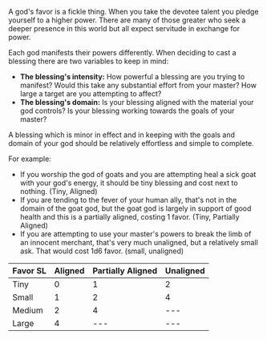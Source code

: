A god's favor is a fickle thing. When you take the devotee talent you pledge yourself to a higher power. There are many of those greater who seek a deeper presence in this world but all expect servitude in exchange for power. 

Each god manifests their powers differently. When deciding to cast a blessing there are two variables to keep in mind: 

+ **The blessing's intensity:** How powerful a blessing are you trying to manifest? Would this take any substantial effort from your master? How large a target are you attempting to affect?
+ **The blessing's domain:** Is your blessing aligned with the material your god controls? Is your blessing working towards the goals of your master?

A blessing which is minor in effect and in keeping with the goals and domain of your god should be relatively effortless and simple to complete.

For example: 
+ If you worship the god of goats and you are attempting heal a sick goat with your god's energy, it should be tiny blessing and cost next to nothing. (Tiny, Aligned)
+ If you are tending to the fever of your human ally, that's not in the domain of the goat god, but the goat god is largely in support of good health and this is a partially aligned, costing 1 favor. (Tiny, Partially Aligned)
+ If you are attempting to use your master's powers to break the limb of an innocent merchant, that's very much unaligned, but a relatively small ask. That would cost 1d6 favor. (small, unaligned)

| Favor SL | Aligned | Partially Aligned | Unaligned |
| -------- | ------- | ----------------- | --------- |
| Tiny     | 0       | 1                 | 2         |
| Small    | 1       | 2                 | 4         |
| Medium   | 2       | 4                 | ---       |
| Large    | 4       | ---               | ---       |
